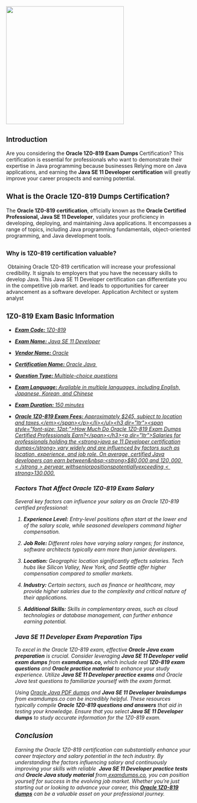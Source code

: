 # <h1 dir="ltr"><img src="https://education.oracle.com/file/general/Oracle_Professional_Badge_final.png" alt="" width="319" height="319"></h1><h2 dir="ltr"><span style="font-size: 14pt;">Introduction</span></h2><p dir="ltr">Are you considering the <strong>Oracle 1Z0-819 Exam Dumps </strong>Certification? This certification is essential for professionals who want to demonstrate their expertise in Java programming because businesses Relying more on Java applications, and earning the <strong>Java SE 11 Developer certification</strong> will greatly improve your career prospects and earning potential.</p><h2 dir="ltr"><span style="font-size: 14pt;">What is the Oracle 1Z0-819 Dumps Certification?</span></h2><p dir="ltr">The <strong>Oracle 1Z0-819 certification</strong>, officially known as the <strong>Oracle Certified Professional, Java SE 11 Developer</strong>, validates your proficiency in developing, deploying, and maintaining Java applications. It encompasses a range of topics, including Java programming fundamentals, object-oriented programming, and Java development tools.</p><h2 dir="ltr"><span style="font-size: 12pt;">Why is 1Z0-819 certification valuable?</span></h2><p dir="ltr">&nbsp;Obtaining Oracle 1Z0-819 certification will increase your professional credibility. It signals to employers that you have the necessary skills to develop Java. This Java SE 11 Developer certification can differentiate you in the competitive job market. and leads to opportunities for career advancement as a software developer. Application Architect or system analyst</p><h2 dir="ltr"><span style="font-size: 14pt;">1Z0-819 Exam Basic Information</span></h2><ul><li dir="ltr" aria-level="1"><p dir="ltr" role="presentation"><span style="text-decoration: underline;"><em><strong>Exam Code: </strong>1Z0-819</em></span></p></li><li dir="ltr" style="font-style: italic;" aria-level="1"><p dir="ltr" role="presentation"><span style="text-decoration: underline;"><em><strong>Exam Name:</strong> Java SE 11 Developer</em></span></p></li><li dir="ltr" style="font-style: italic;" aria-level="1"><p dir="ltr" role="presentation"><span style="text-decoration: underline;"><em><strong>Vendor Name: </strong>Oracle</em></span></p></li><li dir="ltr" style="font-style: italic;" aria-level="1"><p dir="ltr" role="presentation"><span style="text-decoration: underline;"><em><strong>Certification Name: </strong>Oracle Java&nbsp;</em></span></p></li><li dir="ltr" style="font-style: italic;" aria-level="1"><p dir="ltr" role="presentation"><span style="text-decoration: underline;"><em><strong>Question Type: </strong>Multiple-choice questions</em></span></p></li><li dir="ltr" style="font-style: italic;" aria-level="1"><p dir="ltr" role="presentation"><span style="text-decoration: underline;"><em><strong>Exam Language: </strong>Available in multiple languages, including English, Japanese, Korean, and Chinese</em></span></p></li><li dir="ltr" style="font-style: italic;" aria-level="1"><p dir="ltr" role="presentation"><span style="text-decoration: underline;"><em><strong>Exam Duration: </strong>150 minutes</em></span></p></li><li dir="ltr" style="font-style: italic;" aria-level="1"><p dir="ltr" role="presentation"><span style="text-decoration: underline;"><em><strong><a href="https://www.examdumps.co/1z0-819-exam-dumps.html">Oracle 1Z0-819 Exam </a>Fees: </strong>Approximately $245, subject to location and taxes.</em></span></p></li></ul><h3 dir="ltr"><span style="font-size: 12pt;">How Much Do Oracle 1Z0-819 Exam Dumps Certified Professionals Earn?</span></h3><p dir="ltr">Salaries for professionals holding the <strong>java se 11 Developer certification dumps</strong> vary widely and are influenced by factors such as location, experience, and job role. On average, certified Java developers can earn between&nbsp;<strong>$80,000 and $120,000 </strong>per year, with senior positions potentially exceeding <strong>$130,000.</strong></p><h3 dir="ltr"><span style="font-size: 12pt;">Factors That Affect Oracle 1Z0-819 Exam Salary</span></h3><p dir="ltr">Several key factors can influence your salary as an Oracle 1Z0-819 certified professional:</p><ol><li dir="ltr" aria-level="1"><p dir="ltr" role="presentation"><strong>Experience Level:</strong> Entry-level positions often start at the lower end of the salary scale, while seasoned developers command higher compensation.</p></li><li dir="ltr" aria-level="1"><p dir="ltr" role="presentation"><strong>Job Role: </strong>Different roles have varying salary ranges; for instance, software architects typically earn more than junior developers.</p></li><li dir="ltr" aria-level="1"><p dir="ltr" role="presentation"><strong>Location: </strong>Geographic location significantly affects salaries. Tech hubs like Silicon Valley, New York, and Seattle offer higher compensation compared to smaller markets.</p></li><li dir="ltr" aria-level="1"><p dir="ltr" role="presentation"><strong>Industry: </strong>Certain sectors, such as finance or healthcare, may provide higher salaries due to the complexity and critical nature of their applications.</p></li><li dir="ltr" aria-level="1"><p dir="ltr" role="presentation"><strong>Additional Skills: </strong>Skills in complementary areas, such as cloud technologies or database management, can further enhance earning potential.</p></li></ol><h3 dir="ltr"><span style="font-size: 12pt;">Java SE 11 Developer Exam Preparation Tips</span></h3><p dir="ltr">To excel in the Oracle 1Z0-819 exam, effective<strong> Oracle Java exam preparation</strong> is crucial. Consider leveraging <strong>Java SE 11 Developer valid exam dumps</strong> from <em><strong>examdumps.co, </strong></em>which include real <strong>1Z0-819 exam questions</strong> and <strong>Oracle practice material</strong> to enhance your study experience. Utilize <strong>Java SE 11 Developer practice exams </strong>and Oracle Java test questions to familiarize yourself with the exam format.</p><p dir="ltr">Using <a href="https://www.examdumps.co/oracle-java-exam-dumps.html">Oracle Java PDF dumps</a> and <strong>Java SE 11 Developer braindumps</strong> from examdumps.co can be incredibly helpful. These resources typically compile <strong>Oracle 1Z0-819 questions and answers</strong> that aid in testing your knowledge. Ensure that you select<strong> Java SE 11 Developer dumps</strong> to study accurate information for the 1Z0-819 exam.</p><h2 dir="ltr"><span style="font-size: 14pt;">Conclusion</span></h2><p dir="ltr">Earning the Oracle 1Z0-819 certification can substantially enhance your career trajectory and salary potential in the tech industry. By understanding the factors influencing salary and continuously improving your skills with reliable&nbsp; <strong>Java SE 11 Developer practice tests</strong> and <strong>Oracle Java study material</strong> from<a href="http://examdumps.co"> examdumps.co</a>, you can position yourself for success in the evolving job market. Whether you&rsquo;re just starting out or looking to advance your career, this <span style="text-decoration: underline;"><em><strong>Oracle 1Z0-819 dumps</strong></em></span> can be a valuable asset on your professional journey.</p>
